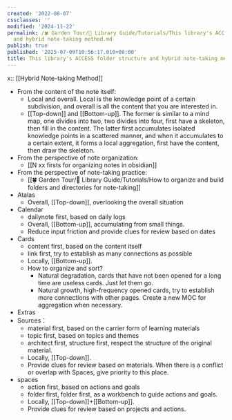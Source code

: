 ```yaml
---
created: '2022-08-07'
cssclasses: ''
modified: '2024-11-22'
permalink: /🍀 Garden Tour/🧰 Library Guide/Tutorials/This library's ACCESS folder structure
  and hybrid note-taking method.md
publish: true
published: '2025-07-09T10:56:17.010+08:00'
title: This library's ACCESS folder structure and hybrid note-taking method
---
```

x:: [[Hybrid Note-taking Method]]

- From the content of the note itself:
	- Local and overall. Local is the knowledge point of a certain subdivision, and overall is all the content that you are interested in.
	- [[Top-down]] and [[Bottom-up]]. The former is similar to a mind map, one divides into two, two divides into four, first have a skeleton, then fill in the content. The latter first accumulates isolated knowledge points in a scattered manner, and when it accumulates to a certain extent, it forms a local aggregation, first have the content, then draw the skeleton.
- From the perspective of note organization:
	- [[N xx firsts for organizing notes in obsidian]]
- From the perspective of note-taking practice:
	- [[🍀 Garden Tour/🧰 Library Guide/Tutorials/How to organize and build folders and directories for note-taking]]
- Atalas
	- Overall, [[Top-down]], overlooking the overall situation
- Calendar
	- dailynote first, based on daily logs
	- Overall, [[Bottom-up]], accumulating from small things.
	- Reduce input friction and provide clues for review based on dates
- Cards
	- content first, based on the content itself
	- link first, try to establish as many connections as possible
	- Locally, [[Bottom-up]].
	- How to organize and sort?
		- Natural degradation, cards that have not been opened for a long time are useless cards. Just let them go.
		- Natural growth, high-frequency opened cards, try to establish more connections with other pages. Create a new MOC for aggregation when necessary.
- Extras
- Sources：
	- material first, based on the carrier form of learning materials
	- topic first, based on topics and themes
	- architect first, structure first, respect the structure of the original material.
	- Locally, [[Top-down]].
	- Provide clues for review based on materials. When there is a conflict or overlap with Spaces, give priority to this place.
- spaces
	- action first, based on actions and goals
	- folder first, folder first, as a workbench to guide actions and goals.
	- Locally, [[Top-down]]+[[Bottom-up]].
	- Provide clues for review based on projects and actions. 